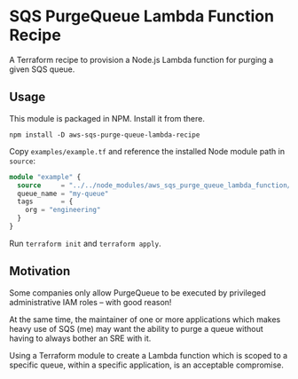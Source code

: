 # SQS PurgeQueue Lambda Function Recipe

A Terraform recipe to provision a Node.js Lambda function for purging a given SQS
queue.

## Usage
This module is packaged in NPM. Install it from there.
```shell
npm install -D aws-sqs-purge-queue-lambda-recipe
```

Copy `examples/example.tf` and reference the installed Node module path in `source`:
```terraform
module "example" {
  source     = "../../node_modules/aws_sqs_purge_queue_lambda_function/terraform/modules/aws_sqs_purge_queue_lambda_function"
  queue_name = "my-queue"
  tags       = {
    org = "engineering"
  }
}
```

Run `terraform init` and `terraform apply`.

## Motivation

Some companies only allow PurgeQueue to be executed by privileged administrative IAM roles – with good reason!

At the same time, the maintainer of one or more applications which makes heavy use of SQS (me) may want the ability to
purge a queue without having to always bother an SRE with it.

Using a Terraform module to create a Lambda function which is scoped to a specific queue, within a specific application, is an acceptable compromise.
